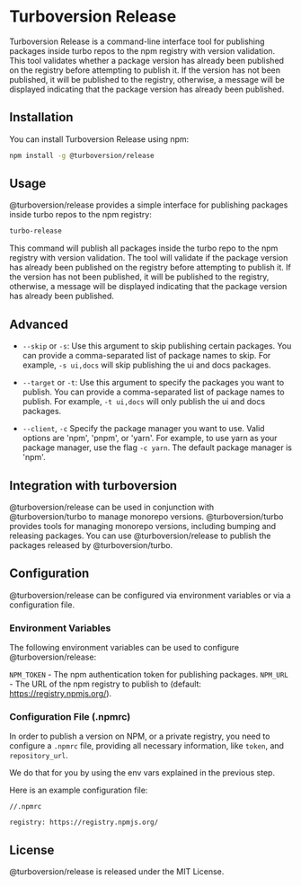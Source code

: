 # Turboversion Release

Turboversion Release is a command-line interface tool for publishing packages inside turbo repos to the npm registry with version validation. This tool validates whether a package version has already been published on the registry before attempting to publish it. If the version has not been published, it will be published to the registry, otherwise, a message will be displayed indicating that the package version has already been published.

## Installation

You can install Turboversion Release using npm:

```bash
npm install -g @turboversion/release
```

## Usage

@turboversion/release provides a simple interface for publishing packages inside turbo repos to the npm registry:

```bash
turbo-release
```

This command will publish all packages inside the turbo repo to the npm registry with version validation. The tool will validate if the package version has already been published on the registry before attempting to publish it. If the version has not been published, it will be published to the registry, otherwise, a message will be displayed indicating that the package version has already been published.

## Advanced

- `--skip` or `-s`: Use this argument to skip publishing certain packages. You can provide a comma-separated list of package names to skip. For example, `-s ui,docs` will skip publishing the ui and docs packages.

- `--target` or `-t`: Use this argument to specify the packages you want to publish. You can provide a comma-separated list of package names to publish. For example, `-t ui,docs` will only publish the ui and docs packages.

- `--client`, `-c` Specify the package manager you want to use. Valid options are 'npm', 'pnpm', or 'yarn'. For example, to use yarn as your package manager, use the flag `-c yarn`. The default package manager is 'npm'.

## Integration with turboversion

@turboversion/release can be used in conjunction with @turboversion/turbo to manage monorepo versions. @turboversion/turbo provides tools for managing monorepo versions, including bumping and releasing packages. You can use @turboversion/release to publish the packages released by @turboversion/turbo.

## Configuration

@turboversion/release can be configured via environment variables or via a configuration file.

### Environment Variables

The following environment variables can be used to configure @turboversion/release:

`NPM_TOKEN` - The npm authentication token for publishing packages.
`NPM_URL` - The URL of the npm registry to publish to (default: https://registry.npmjs.org/).

### Configuration File (.npmrc)

In order to publish a version on NPM, or a private registry, you need to configure a `.npmrc` file, providing all necessary information, like `token`, and `repository_url`.

We do that for you by using the env vars explained in the previous step.

Here is an example configuration file:

```raw
//.npmrc

registry: https://registry.npmjs.org/
```

## License

@turboversion/release is released under the MIT License.
